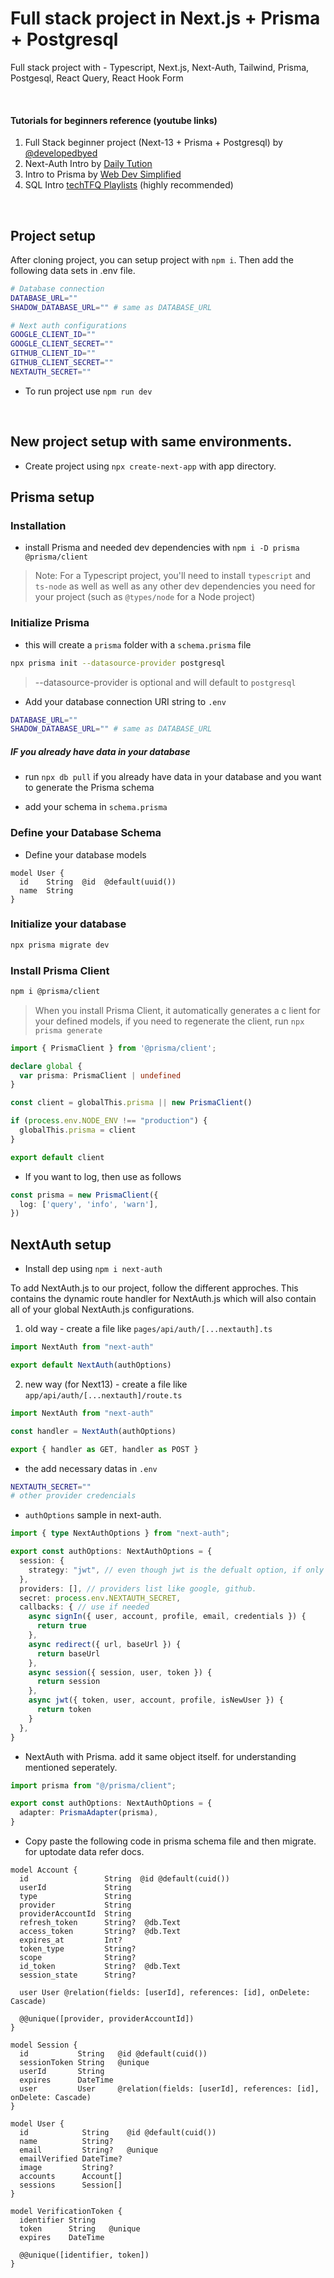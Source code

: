 # Full stack project in Next.js + Prisma + Postgresql
Full stack project with - Typescript, Next.js, Next-Auth, Tailwind, Prisma, Postgesql, React Query, React Hook Form

<br />

#### Tutorials for beginners reference (youtube links)
1) Full Stack beginner project (Next-13 + Prisma + Postgresql) by [@developedbyed](https://youtu.be/4xduSsxa5Os)
2) Next-Auth Intro by [Daily Tution](https://youtu.be/t0Fs0NO78X8)
3) Intro to Prisma by [Web Dev Simplified](https://youtu.be/RebA5J-rlwg)
4) SQL Intro [techTFQ Playlists](https://www.youtube.com/@techTFQ) (highly recommended)

<br />

## Project setup
After cloning project, you can setup project with `npm i`. Then add the following data sets in .env file.

```bash
# Database connection
DATABASE_URL=""
SHADOW_DATABASE_URL="" # same as DATABASE_URL

# Next auth configurations
GOOGLE_CLIENT_ID=""
GOOGLE_CLIENT_SECRET=""
GITHUB_CLIENT_ID=""
GITHUB_CLIENT_SECRET=""
NEXTAUTH_SECRET=""
```

- To run project use `npm run dev`


<br />

## New project setup with same environments.
- Create project using `npx create-next-app` with app directory.

## Prisma setup
### Installation
- install Prisma and needed dev dependencies with `npm i -D prisma @prisma/client`

> Note: For a Typescript project, you'll need to install `typescript` and `ts-node` as well as well as any other dev dependencies you need for your project (such as `@types/node` for a Node project)

### Initialize Prisma

- this will create a `prisma` folder with a `schema.prisma` file

```bash
npx prisma init --datasource-provider postgresql
```

> --datasource-provider is optional and will default to `postgresql`

- Add your database connection URI string to `.env`

```bash
DATABASE_URL=""
SHADOW_DATABASE_URL="" # same as DATABASE_URL
```

##### IF you already have data in your database
- run `npx db pull` if you already have data in your database and you want to generate the Prisma schema

- add your schema in `schema.prisma`


### Define your Database Schema
- Define your database models

```prisma
model User {
  id    String  @id  @default(uuid())
  name  String
}
```

### Initialize your database

```bash
npx prisma migrate dev
```

### Install Prisma Client

```bash
npm i @prisma/client
```

> When you install Prisma Client, it automatically generates a c  lient for your defined models, if you need to regenerate the client, run `npx prisma generate`

```ts
import { PrismaClient } from '@prisma/client';

declare global {
  var prisma: PrismaClient | undefined
}

const client = globalThis.prisma || new PrismaClient()

if (process.env.NODE_ENV !== "production") {
  globalThis.prisma = client
}

export default client
```

- If you want to log, then use as follows

```ts
const prisma = new PrismaClient({
  log: ['query', 'info', 'warn'],
})
```

## NextAuth setup
- Install dep using `npm i next-auth`

To add NextAuth.js to our project, follow the different approches. This contains the dynamic route handler for NextAuth.js which will also contain all of your global NextAuth.js configurations.

1. old way - create a file like `pages/api/auth/[...nextauth].ts`

```ts
import NextAuth from "next-auth"

export default NextAuth(authOptions)
```

2. new way (for Next13) - create a file like `app/api/auth/[...nextauth]/route.ts`

```ts
import NextAuth from "next-auth"

const handler = NextAuth(authOptions)

export { handler as GET, handler as POST }
```

- the add necessary datas in `.env`

```bash
NEXTAUTH_SECRET=""
# other provider credencials
```

- `authOptions` sample in next-auth.

```ts
import { type NextAuthOptions } from "next-auth";

export const authOptions: NextAuthOptions = {
  session: {
    strategy: "jwt", // even though jwt is the defualt option, if only we specify manually then only callbacks properly working.
  },
  providers: [], // providers list like google, github.
  secret: process.env.NEXTAUTH_SECRET,
  callbacks: { // use if needed
    async signIn({ user, account, profile, email, credentials }) {
      return true
    },
    async redirect({ url, baseUrl }) {
      return baseUrl
    },
    async session({ session, user, token }) {
      return session
    },
    async jwt({ token, user, account, profile, isNewUser }) {
      return token
    }
  },
}
```

- NextAuth with Prisma. add it same object itself. for understanding mentioned seperately.

```ts
import prisma from "@/prisma/client";

export const authOptions: NextAuthOptions = {
  adapter: PrismaAdapter(prisma), 
}
```

- Copy paste the following code in prisma schema file and then migrate. for uptodate data refer docs.

```prisma
model Account {
  id                 String  @id @default(cuid())
  userId             String
  type               String
  provider           String
  providerAccountId  String
  refresh_token      String?  @db.Text
  access_token       String?  @db.Text
  expires_at         Int?
  token_type         String?
  scope              String?
  id_token           String?  @db.Text
  session_state      String?

  user User @relation(fields: [userId], references: [id], onDelete: Cascade)

  @@unique([provider, providerAccountId])
}

model Session {
  id           String   @id @default(cuid())
  sessionToken String   @unique
  userId       String
  expires      DateTime
  user         User     @relation(fields: [userId], references: [id], onDelete: Cascade)
}

model User {
  id            String    @id @default(cuid())
  name          String?
  email         String?   @unique
  emailVerified DateTime?
  image         String?
  accounts      Account[]
  sessions      Session[]
}

model VerificationToken {
  identifier String
  token      String   @unique
  expires    DateTime

  @@unique([identifier, token])
}
```